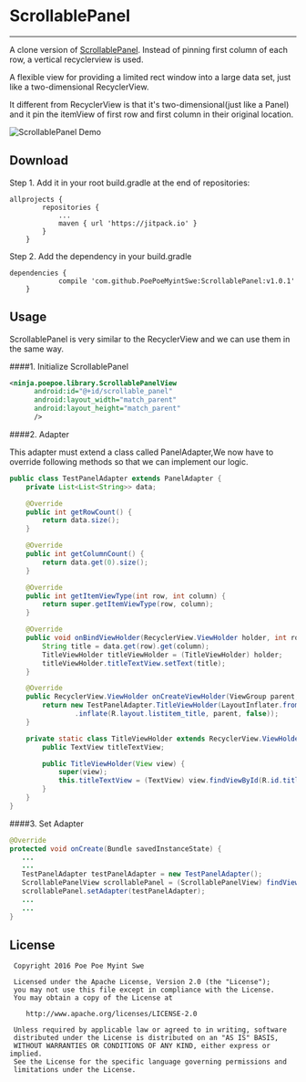 # ScrollablePanel
---

A clone version of [ScrollablePanel](https://github.com/Kelin-Hong/ScrollablePanel). Instead of pinning first column of each row, a vertical recyclerview is used.

A flexible view for providing a limited rect window into a large data set, just like a two-dimensional RecyclerView.

It different from RecyclerView is that it's two-dimensional(just like a Panel) and it pin the itemView of first row and first column in their original location.

![ScrollablePanel Demo](demo.gif)

## Download ##

Step 1. Add it in your root build.gradle at the end of repositories:
```
allprojects {
		repositories {
			...
			maven { url 'https://jitpack.io' }
		}
	}
```
Step 2. Add the dependency in your build.gradle
```
dependencies {
	        compile 'com.github.PoePoeMyintSwe:ScrollablePanel:v1.0.1'
	}
```

## Usage ##
ScrollablePanel is very similar to the RecyclerView and we can use them in the same way.

####1. Initialize ScrollablePanel
```xml
<ninja.poepoe.library.ScrollablePanelView
      android:id="@+id/scrollable_panel"
      android:layout_width="match_parent"
      android:layout_height="match_parent"
      />
```

####2. Adapter

This adapter must extend a class called PanelAdapter,We now have to override following methods so that we can implement our logic.
```java
public class TestPanelAdapter extends PanelAdapter {
    private List<List<String>> data;

    @Override
    public int getRowCount() {
        return data.size();
    }

    @Override
    public int getColumnCount() {
        return data.get(0).size();
    }

    @Override
    public int getItemViewType(int row, int column) {
        return super.getItemViewType(row, column);
    }

    @Override
    public void onBindViewHolder(RecyclerView.ViewHolder holder, int row, int column) {
        String title = data.get(row).get(column);
        TitleViewHolder titleViewHolder = (TitleViewHolder) holder;
        titleViewHolder.titleTextView.setText(title);
    }

    @Override
    public RecyclerView.ViewHolder onCreateViewHolder(ViewGroup parent, int viewType) {
        return new TestPanelAdapter.TitleViewHolder(LayoutInflater.from(parent.getContext())
                .inflate(R.layout.listitem_title, parent, false));
    }

    private static class TitleViewHolder extends RecyclerView.ViewHolder {
        public TextView titleTextView;

        public TitleViewHolder(View view) {
            super(view);
            this.titleTextView = (TextView) view.findViewById(R.id.title);
        }
    }
}
```
####3. Set Adapter
```java
@Override
protected void onCreate(Bundle savedInstanceState) {
   ...
   ...
   TestPanelAdapter testPanelAdapter = new TestPanelAdapter();
   ScrollablePanelView scrollablePanel = (ScrollablePanelView) findViewById(R.id.scrollable_panel);
   scrollablePanel.setAdapter(testPanelAdapter);
   ...
   ...
}
 ```

## License
   ```
    Copyright 2016 Poe Poe Myint Swe

    Licensed under the Apache License, Version 2.0 (the "License");
    you may not use this file except in compliance with the License.
    You may obtain a copy of the License at

       http://www.apache.org/licenses/LICENSE-2.0

    Unless required by applicable law or agreed to in writing, software
    distributed under the License is distributed on an "AS IS" BASIS,
    WITHOUT WARRANTIES OR CONDITIONS OF ANY KIND, either express or implied.
    See the License for the specific language governing permissions and
    limitations under the License.

   ```